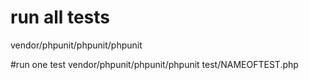 # run all tests
vendor/phpunit/phpunit/phpunit

#run one test 
vendor/phpunit/phpunit/phpunit test/NAMEOFTEST.php